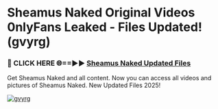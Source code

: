 # Sheamus Naked Original Videos 0nlyFans Leaked - Files Updated! (gvyrg)

<h3>🔴 CLICK HERE 🌐==►► <a href="https://tinyurl.com/up5wt9bj" rel="nofollow">Sheamus Naked Updated Files</a></h3>

Get Sheamus Naked and all content. Now you can access all videos and pictures of Sheamus Naked. New Updated Files 2025!

[![gvyrg](https://i.imgur.com/ABiUzMV.gif)](https://tinyurl.com/up5wt9bj)
